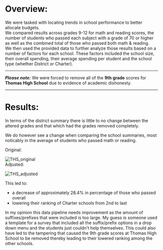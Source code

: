 # Overview:
We were tasked with locating trends in school performance to better allocate budgets.  
We compared results across grades 9-12 for math and reading scores, the number of students who passed each subject with a grade of 70 or higher as well as the combined total of those who passed both math & reading.  
We then used the provided data to further analyze those results based on a number of factors for each school. These factors included the school size, their overall spending, their average spending per student and the school type (whether District or Charter).
****
***Please note:*** We were forced to remove all of the **9th grade** scores for **Thomas High School** due to evidence of academic dishonesty.
****
# Results:

In terms of the district summary there is little to no change between the altered grades and that which had the grades removed completely.  

We do however see a change when comparing the school summaries, most noticably in the average of students who passed math or reading.   

Original:  

![THS_original](https://user-images.githubusercontent.com/15967377/166689539-fd103e44-82b3-435a-8576-c239923e15fd.PNG)  
Adjusted:  


![THS_adjusted](https://user-images.githubusercontent.com/15967377/166689553-5f5a93b1-22af-435e-aa4e-de433476e615.PNG)



This led to:
- a decrease of approximately 28.4% in percentage of those who passed overall
- lowering their ranking of Charter schools from 2nd to last

In my opinion this data pipeline needs improvement as the amount of suffixes/prefixes that were included is too large. My guess is someone used a template for a survey that included all the suffix/prefix options in a drop down menu and the students just couldn't help themselves. This could also have led to the tampering that caused the 9th grade scores at Thomas High School to be removed thereby leading to their lowered ranking among the other schools. 
